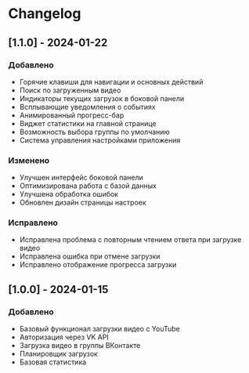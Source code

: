 # Changelog

## [1.1.0] - 2024-01-22
### Добавлено
- Горячие клавиши для навигации и основных действий
- Поиск по загруженным видео
- Индикаторы текущих загрузок в боковой панели
- Всплывающие уведомления о событиях
- Анимированный прогресс-бар
- Виджет статистики на главной странице
- Возможность выбора группы по умолчанию
- Система управления настройками приложения

### Изменено
- Улучшен интерфейс боковой панели
- Оптимизирована работа с базой данных
- Улучшена обработка ошибок
- Обновлен дизайн страницы настроек

### Исправлено
- Исправлена проблема с повторным чтением ответа при загрузке видео
- Исправлена ошибка при отмене загрузки
- Исправлено отображение прогресса загрузки

## [1.0.0] - 2024-01-15
### Добавлено
- Базовый функционал загрузки видео с YouTube
- Авторизация через VK API
- Загрузка видео в группы ВКонтакте
- Планировщик загрузок
- Базовая статистика 
